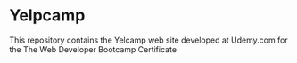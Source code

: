 # Yelpcamp
<p>This repository contains the Yelcamp web site developed at Udemy.com for the The Web Developer Bootcamp Certificate</p>
